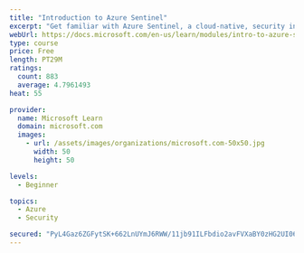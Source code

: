 ```yaml
---
title: "Introduction to Azure Sentinel"
excerpt: "Get familiar with Azure Sentinel, a cloud-native, security information and event management (SIEM) service."
webUrl: https://docs.microsoft.com/en-us/learn/modules/intro-to-azure-sentinel/
type: course
price: Free
length: PT29M
ratings:
  count: 883
  average: 4.7961493
heat: 55

provider:
  name: Microsoft Learn
  domain: microsoft.com
  images:
    - url: /assets/images/organizations/microsoft.com-50x50.jpg
      width: 50
      height: 50

levels:
  - Beginner

topics:
  - Azure
  - Security

secured: "PyL4Gaz6ZGFytSK+662LnUYmJ6RWW/11jb91ILFbdio2avFVXaBY0zHG2UI06z2cYb6L05pg5pazP9cRQHCRTtRQib2KLYrYE0qV/bhf8UAEVtRGEgCWFZpMpTK7FeDsj7l2aO5db9NRKUqkZjZuoVmd+sOYx1DoHpsfZ0iQ1dFbsH7tpL4+BIXG1Yh/pqc9hLAf78NLTcSjjxQsemjoc1tFZ3tZQeZQmV1wew4VcKEAc4cMCZ6a7soaey876hk3P4NA4+Y12ClyqXTklO3yhoHUFbiJchm3HRSZWh53+oKGfB6ebQXopP4PJATXrftlf6iX9ZYe8zT2Z8bHlS4YyuDN7dYUeQQAgRc3oJWvyp5mgsjj7XlipjHM81yMoD9sUOrWceqKEMPXB2mgI2oUJvnMWzi9d2LH2/csXO0MLis=;WgfwbTsuJRghA31qq4fl9g=="
---
```


